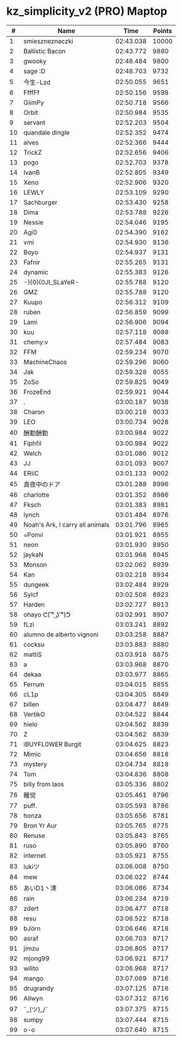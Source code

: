 # kz_simplicity_v2 (PRO) Maptop

|  # | Name | Time | Points |
|-------------- | -------------- | -------------- | -------------- | 
| 1 | smieszneznaczki | 02:43.038 | 10000 | 
| 2 | Ballistic Bacon | 02:43.772 | 9880 | 
| 3 | gwooky | 02:48.484 | 9800 | 
| 4 | sage :D | 02:48.703 | 9732 | 
| 5 | 今生-Lzd | 02:50.055 | 9651 | 
| 6 | FfffFf | 02:50.156 | 9598 | 
| 7 | GiimPy | 02:50.718 | 9566 | 
| 8 | Orbit | 02:50.984 | 9535 | 
| 9 | servant | 02:52.203 | 9504 | 
| 10 | quandale dingle | 02:52.352 | 9474 | 
| 11 | alves | 02:52.366 | 9444 | 
| 12 | TrickZ | 02:52.656 | 9406 | 
| 13 | pogo | 02:52.703 | 9378 | 
| 14 | IvanB | 02:52.805 | 9349 | 
| 15 | Xeno | 02:52.906 | 9320 | 
| 16 | LEWLY | 02:53.109 | 9290 | 
| 17 | Sachburger | 02:53.430 | 9258 | 
| 18 | Dima | 02:53.788 | 9226 | 
| 19 | Nessie | 02:54.046 | 9195 | 
| 20 | Agi0 | 02:54.390 | 9162 | 
| 21 | vmi | 02:54.930 | 9136 | 
| 22 | Boyo | 02:54.937 | 9131 | 
| 23 | Fafnir | 02:55.265 | 9131 | 
| 24 | dynamic | 02:55.383 | 9126 | 
| 25 | -}{0}{0JI_SLaYeR- | 02:55.788 | 9120 | 
| 26 | GMZ | 02:55.788 | 9120 | 
| 27 | Kuupo | 02:56.312 | 9109 | 
| 28 | ruben | 02:56.859 | 9099 | 
| 29 | Lami | 02:56.906 | 9094 | 
| 30 | kuu | 02:57.118 | 9088 | 
| 31 | chemy:v | 02:57.484 | 9083 | 
| 32 | FFM | 02:59.234 | 9070 | 
| 33 | MachineChaos | 02:59.296 | 9060 | 
| 34 | Jak | 02:59.328 | 9055 | 
| 35 | ZoSo | 02:59.825 | 9049 | 
| 36 | FrozeEnd | 02:59.921 | 9044 | 
| 37 | . | 03:00.187 | 9038 | 
| 38 | Charon | 03:00.218 | 9033 | 
| 39 | LEO | 03:00.734 | 9028 | 
| 40 | 酬勤酬勤 | 03:00.984 | 9022 | 
| 41 | Fiphfil | 03:00.984 | 9022 | 
| 42 | Welch | 03:01.086 | 9012 | 
| 43 | JJ | 03:01.093 | 9007 | 
| 44 | ERiiC | 03:01.133 | 9002 | 
| 45 | 真夜中のドア | 03:01.288 | 8996 | 
| 46 | charlotte | 03:01.352 | 8986 | 
| 47 | Fksch | 03:01.383 | 8981 | 
| 48 | lynch | 03:01.484 | 8976 | 
| 49 | Noah's Ark, I carry all animals | 03:01.796 | 8965 | 
| 50 | ๑Ponvi | 03:01.921 | 8955 | 
| 51 | neon | 03:01.930 | 8950 | 
| 52 | jaykaN | 03:01.968 | 8945 | 
| 53 | Monson | 03:02.062 | 8939 | 
| 54 | Kan | 03:02.218 | 8934 | 
| 55 | dungeek | 03:02.484 | 8929 | 
| 56 | Sylcf | 03:02.508 | 8923 | 
| 57 | Harden | 03:02.727 | 8913 | 
| 58 | ohayo ᕦ( ͡° ͜ʖ ͡°)ᕤ | 03:02.991 | 8907 | 
| 59 | fLzi | 03:03.241 | 8892 | 
| 60 | alumno de alberto vignoni | 03:03.258 | 8887 | 
| 61 | cocksu | 03:03.883 | 8880 | 
| 62 | mattiS | 03:03.918 | 8875 | 
| 63 | a | 03:03.968 | 8870 | 
| 64 | dekaa | 03:03.977 | 8865 | 
| 65 | Ferrum | 03:04.015 | 8855 | 
| 66 | cL1p | 03:04.305 | 8849 | 
| 67 | billen | 03:04.477 | 8849 | 
| 68 | VertikO | 03:04.522 | 8844 | 
| 69 | hielo | 03:04.562 | 8839 | 
| 70 | Z | 03:04.562 | 8839 | 
| 71 | iBUYFL0WER Burgit | 03:04.625 | 8823 | 
| 72 | Mimic | 03:04.656 | 8818 | 
| 73 | mystery | 03:04.734 | 8818 | 
| 74 | Tom | 03:04.836 | 8808 | 
| 75 | billy from laos | 03:05.336 | 8802 | 
| 76 | 睡觉 | 03:05.461 | 8796 | 
| 77 | puff. | 03:05.593 | 8786 | 
| 78 | honza | 03:05.656 | 8781 | 
| 79 | Bron Yr Aur | 03:05.765 | 8775 | 
| 80 | Renuse | 03:05.843 | 8765 | 
| 81 | ruso | 03:05.890 | 8760 | 
| 82 | internet | 03:05.921 | 8755 | 
| 83 | lukiツ | 03:06.008 | 8750 | 
| 84 | mew | 03:06.022 | 8744 | 
| 85 | あいD1丶澪 | 03:06.086 | 8734 | 
| 86 | rain | 03:06.234 | 8719 | 
| 87 | zdert | 03:06.477 | 8718 | 
| 88 | resu | 03:06.522 | 8718 | 
| 89 | bJörn | 03:06.646 | 8718 | 
| 90 | asraf | 03:06.703 | 8717 | 
| 91 | jimzu | 03:06.805 | 8717 | 
| 92 | mjong99 | 03:06.921 | 8717 | 
| 93 | wilito | 03:06.968 | 8717 | 
| 94 | mango | 03:07.069 | 8716 | 
| 95 | drugrandy | 03:07.125 | 8716 | 
| 96 | Ailwyn | 03:07.312 | 8716 | 
| 97 | ¯\_(ツ)_/¯ | 03:07.375 | 8715 | 
| 98 | sumpy | 03:07.444 | 8715 | 
| 99 | o-o | 03:07.640 | 8715 | 

